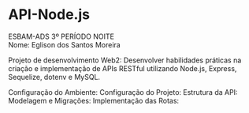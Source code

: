 # API-Node.js
ESBAM-ADS 3º PERÍODO NOITE   
Nome: Eglison dos Santos Moreira

Projeto de desenvolvimento Web2: Desenvolver habilidades práticas na criação e 
implementação de APIs RESTful utilizando Node.js, Express, Sequelize, dotenv e MySQL.

Configuração do Ambiente:
Configuração do Projeto:
Estrutura da API:
Modelagem e Migrações:
Implementação das Rotas:
